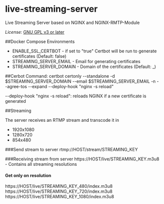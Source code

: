 # live-streaming-server
Live Streaming Server based on NGINX and NGINX-RMTP-Module

*License:*   [GNU GPL v3 or later](http://www.gnu.org/copyleft/gpl.html)

##Docker Compose Environments
* ENABLE_SSL_CERTBOT - if set to "true" Certbot will be run to generate certificates (Default: false)
* STREAMING_SERVER_EMAIL - Email for generating certificates 
* STREAMING_SERVER_DOMAIN - Domain of the certificates (Default: _)

##Cerbot
Command: certbot certonly --standalone -d $STREAMING_SERVER_DOMAIN --email $STREAMING_SERVER_EMAIL -n --agree-tos --expand --deploy-hook "nginx -s reload"

--deploy-hook "nginx -s reload": reloads NGINX if a new certificate is generated

##Streaming

The server receives an RTMP stream and transcode it in
 
* 1920x1080
* 1280x720
* 854x480




###Send stream to server
rtmp://HOST/stream/STREAMING_KEY

###Receiving stream from server
https://HOST/live/STREAMING_KEY.m3u8 - Contains all streaming resolutions

#### Get only on resolution
https://HOST/live/STREAMING_KEY_480/index.m3u8
https://HOST/live/STREAMING_KEY_720/index.m3u8
https://HOST/live/STREAMING_KEY_1080/index.m3u8
